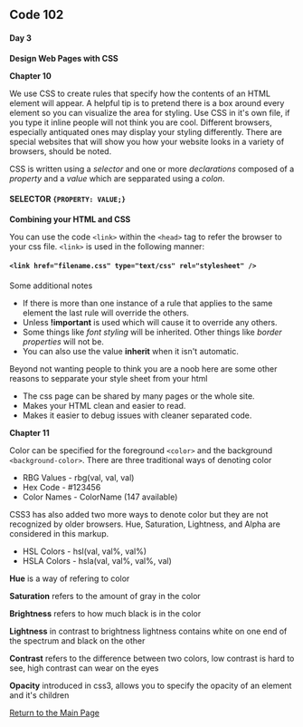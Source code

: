 ## Code 102
#### Day 3

**Design Web Pages with CSS**

**Chapter 10**

We use CSS to create rules that specify how the contents of an HTML element will appear. A helpful tip is to pretend there is a box around every element so you can visualize the area for styling. Use CSS in it's own file, if you type it inline people will not think you are cool. Different browsers, especially antiquated ones may display your styling differently. There are special websites that will show you how your website looks in a variety of browsers, should be noted.

CSS is written using a *selector* and one or more *declarations* composed of a *property* and a *value* which are sepparated using a *colon*.

#### SELECTOR `{PROPERTY: VALUE;}`

**Combining your HTML and CSS**

You can use the code `<link>` within the `<head>` tag to refer the browser to your css file. `<link>` is used in the following manner:

#### `<link href="filename.css" type="text/css" rel="stylesheet" />`

Some additional notes
- If there is more than one instance of a rule that applies to the same element the last rule will override the others.
- Unless **!important** is used which will cause it to override any others.
- Some things like *font styling* will be inherited. Other things like *border properties* will not be.
- You can also use the value **inherit** when it isn't automatic.

Beyond not wanting people to think you are a noob here are some other reasons to sepparate your style sheet from your html
- The css page can be shared by many pages or the whole site. 
- Makes your HTML clean and easier to read.
- Makes it easier to debug issues with cleaner separated code.

**Chapter 11**

Color can be specified for the foreground `<color>` and the background `<background-color>`. There are three traditional ways of denoting color
- RBG Values - rbg(val, val, val)
- Hex Code - #123456
- Color Names - ColorName (147 available)

CSS3 has also added two more ways to denote color but they are not recognized by older browsers. Hue, Saturation, Lightness, and Alpha are considered in this markup.
- HSL Colors - hsl(val, val%, val%)
- HSLA Colors - hsla(val, val%, val%, val) 

**Hue** is a way of refering to color

**Saturation** refers to the amount of gray in the color

**Brightness** refers to how much black is in the color

**Lightness** in contrast to brightness lightness contains white on one end of the spectrum and black on the other

**Contrast** refers to the difference between two colors, low contrast is hard to see, high contrast can wear on the eyes

**Opacity** introduced in css3, allows you to specify the opacity of an element and it's children


[Return to the Main Page](README.md)